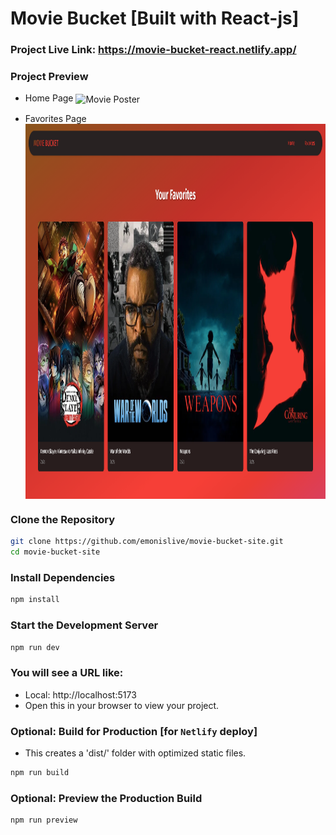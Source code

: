 # Movie Bucket [Built with React-js]

### Project Live Link: https://movie-bucket-react.netlify.app/

### Project Preview
- Home Page
<img src="./public/preview-1.png" alt="Movie Poster" align="center" 
    height="1500" />

- Favorites Page
<img src="./public/preview-2.png" alt="Movie Poster" align="center"
    height="600" />


### Clone the Repository
```bash
git clone https://github.com/emonislive/movie-bucket-site.git
cd movie-bucket-site
```

### Install Dependencies
```bash
npm install
```

### Start the Development Server
```bash
npm run dev
```

### You will see a URL like:
- Local: http://localhost:5173
- Open this in your browser to view your project.

### Optional: Build for Production [for `Netlify` deploy]
- This creates a 'dist/' folder with optimized static files.
```bash
npm run build
```
### Optional: Preview the Production Build
```bash
npm run preview
```
